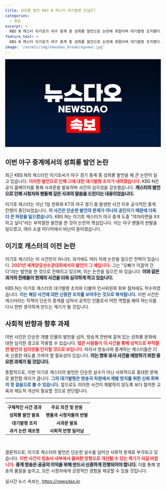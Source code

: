 ```yaml
---
title: 성희롱 발언 KBS N 캐스터 대기발령 진실은?
categories:
  - 방송
excerpt: >
  KBS N 캐스터 이기호가 야구 중계 중 성희롱 발언으로 논란에 휘말리며 대기발령 조치됐다. 과거에도 적절하지 못한 언어로 물의를 일으킨 그가 다시 한 번 사과에 나섰다.
feature_text: >
  KBS N 캐스터 이기호가 야구 중계 중 성희롱 발언으로 논란에 휘말리며 대기발령 조치됐다. 과거에도 적절하지 못한 언어로 물의를 일으킨 그가 다시 한 번 사과에 나섰다.
image: '/assets/img/newsdao_breakingnews.jpg'
---
```


<p><img src="/assets/img/newsdao_breakingnews.jpg" alt="bookingtag 속보" /></p>

<h2 data-ke-size="size26">이번 야구 중계에서의 성희롱 발언 논란</h2>

<p data-ke-size="size16">최근 KBS N의 캐스터인 이기호씨가 야구 경기 중계 중 성희롱 발언을 해 큰 논란이 일고 있습니다. <b><span style="color: #ee2323;">이러한 발언으로 인해 그에 대한 대기발령 조치가 내려졌습니다.</span></b> KBS N은 공식 홈페이지를 통해 사과문을 발표하며 사건의 심각성을 강조했습니다. <b><span style="background-color: #21538527;">캐스터의 발언으로 인해 시청자와 팬들께 깊은 사과의 말씀을 드린다는 내용이었습니다.</span></b> </p>

<p data-ke-size="size16">이기호 캐스터는 지난 1일 한화와 KT의 야구 경기 중 발생한 사건 이후 공식적인 중계 진행이 중단되었습니다. <b><span style="color: #1a5490;">이 사건은 단순한 발언의 문제가 아니라 공인이기 때문에 더욱 더 큰 파장을 일으켰습니다.</span></b> KBS N는 이기호 캐스터가 야구 중계 도중 "여자라면을 XX 하고 싶다"라는 부적절한 발언을 한 것이 논란의 핵심입니다. 이는 야구 팬들의 반발을 일으켰고, 여러 소셜 미디어에서 비난이 쏟아졌습니다.</p>

<h2 data-ke-size="size26">이기호 캐스터의 이전 논란</h2>

<p data-ke-size="size16">이기호 캐스터는 이 사건만이 아니라, 과거에도 여러 차례 논란을 일으킨 전력이 있습니다. <b><span style="color: #ee2323;">2021년 세계양궁선수권대회에서의 발언이 그 예입니다.</span></b> 그는 "오빠가 이끌어 간다"라는 발언을 한 것으로 전해지고 있으며, 이는 논란을 일으킨 바 있습니다. <b><span style="background-color: #21538527;">이와 같은 과거의 전례들이 현재의 사건을 더욱 심각하게 하고 있습니다.</span></b> </p>

<p data-ke-size="size16">KBS N는 이기호 캐스터의 대기발령 조치와 더불어 인사위원회 회부 절차에도 착수하였습니다. <b><span style="color: #1a5490;">이는 해당 사건에 대한 신중한 조치를 보여주는 것으로 해석됩니다.</span></b> 이번 사건은 캐스터라는 직책이 단순히 중계를 넘어서 공적인 인물로서 어떤 역할을 해야 하는지를 다시 한번 생각하게 만드는 계기가 될 것입니다.</p>

<h2 data-ke-size="size26">사회적 반향과 향후 과제</h2>

<p data-ke-size="size16">이번 사건은 단순한 개별 인물의 발언을 넘어, 방송계 전반에 걸쳐 있는 성희롱 문화에 대한 심각한 경고로 작용할 수 있습니다. <b><span style="color: #ee2323;">많은 사람들이 이 사건을 통해 성적으로 부적절한 발언의 심각성을 인지할 것으로 보입니다.</span></b> 따라서 방송사와 중계하는 캐스터들은 더욱 신중한 태도를 가져야 할 필요성이 있습니다. <b><span style="background-color: #21538527;">이는 향후 유사 사건을 예방하기 위한 중요한 과제가 될 것입니다.</span></b> </p>

<p data-ke-size="size16">종합적으로, 이번 이기호 캐스터의 발언은 단순한 실수가 아닌 사회적으로 중대한 문제로 발전할 여지가 큽니다. <b><span style="color: #1a5490;">그의 대기발령은 방송국 차원에서 재발 방지를 위한 신뢰 회복의 첫 걸음으로 볼 수 있습니다.</span></b> 앞으로도 이러한 사건이 재발하지 않도록 보다 철저한 교육과 제도적 개선이 필요할 것으로 판단됩니다. </p>

<hr>

<table style="width: 100%; border-collapse: collapse;">
    <tr>
        <th style="text-align: center; background-color: #fafafa;"><b>구체적인 사건 경과</b></th>
        <th style="text-align: center; background-color: #fafafa;"><b>주요 의견 및 반응</b></th>
    </tr>
    <tr>
        <td style="text-align: center; height: 17px;"><b>성희롱 발언 발표</b></td>
        <td style="text-align: center; height: 17px;"><b>팬들과 시청자들의 반발</b></td>
    </tr>
    <tr>
        <td style="text-align: center; height: 17px;"><b>대기발령 조치</b></td>
        <td style="text-align: center; height: 17px;"><b>사과문 발표</b></td>
    </tr>
    <tr>
        <td style="text-align: center; height: 17px;"><b>과거 논란 재조명</b></td>
        <td style="text-align: center; height: 17px;"><b>사회적 반향 일어남</b></td>
    </tr>
</table>

<p data-ke-size="size16">&nbsp;</p>

<p data-ke-size="size16">결론적으로, 이기호 캐스터의 발언은 단순한 실수를 넘어선 사회적 문제로 부각되고 있습니다. <b><span style="color: #ee2323;">이번 사건이 방송사 내부에서 올바른 방향으로 개선될 수 있는 계기가 되길 바랍니다.</span></b> <b><span style="background-color: #21538527;">중계 방송은 공공의 이익을 위해 반드시 신중하게 진행되어야 합니다.</span></b> 이를 통해 방송의 품질을 높이고, 모든 시청자에게 긍정적인 경험을 제공할 수 있을 것입니다.</p>
실시간 뉴스 속보는, <a href="https://newsdao.kr" rel="dofollow">https://newsdao.kr</a>


